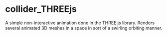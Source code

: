 # collider_THREEjs
A simple non-interactive animation done in the THREE.js library. Renders several animated 3D meshes in a space in sort of a swirling orbiting manner.
